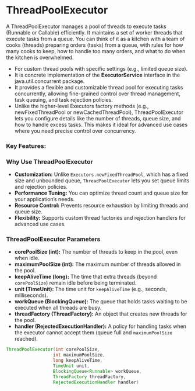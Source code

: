 # ThreadPoolExecutor

A ThreadPoolExecutor manages a pool of threads to execute tasks (Runnable or Callable) efficiently. It maintains a set of worker threads that execute tasks from a queue. You can think of it as a kitchen with a team of cooks (threads) preparing orders (tasks) from a queue, with rules for how many cooks to keep, how to handle too many orders, and what to do when the kitchen is overwhelmed.

- For custom thread pools with specific settings (e.g., limited queue size).
- It is concrete implementation of the **ExecutorService** interface in the java.util.concurrent package.
- It provides a flexible and customizable thread pool for executing tasks concurrently, allowing fine-grained control over thread management, task queuing, and task rejection policies.
- Unlike the higher-level Executors factory methods (e.g., newFixedThreadPool or newCachedThreadPool), ThreadPoolExecutor lets you configure details like the number of threads, queue size, and how to handle excess tasks. This makes it ideal for advanced use cases where you need precise control over concurrency.

### Key Features:

### Why Use ThreadPoolExecutor

- **Customization:** Unlike `Executors.newFixedThreadPool`, which has a fixed size and unbounded queue, `ThreadPoolExecutor` lets you set queue limits and rejection policies.
- **Performance Tuning:** You can optimize thread count and queue size for your application’s needs.
- **Resource Control:** Prevents resource exhaustion by limiting threads and queue size.
- **Flexibility:** Supports custom thread factories and rejection handlers for advanced use cases.

### ThreadPoolExecutor Parameters

- **corePoolSize (int):** The number of threads to keep in the pool, even when idle.
- **maximumPoolSize (int):** The maximum number of threads allowed in the pool.
- **keepAliveTime (long):** The time that extra threads (beyond `corePoolSize`) remain idle before being terminated.
- **unit (TimeUnit):** The time unit for `keepAliveTime` (e.g., seconds, milliseconds).
- **workQueue (BlockingQueue<runnable>)</runnable>:** The queue that holds tasks waiting to be executed when all threads are busy.
- **threadFactory (ThreadFactory):** An object that creates new threads for the pool.
- **handler (RejectedExecutionHandler):** A policy for handling tasks when the executor cannot accept them (queue full and `maximumPoolSize` reached).

```java
ThreadPoolExecutor(int corePoolSize,
                  int maximumPoolSize,
                  long keepAliveTime,
                  TimeUnit unit,
                  BlockingQueue<Runnable> workQueue,
                  ThreadFactory threadFactory,
                  RejectedExecutionHandler handler)
```

